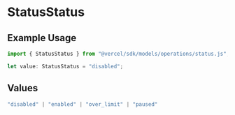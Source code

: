 # StatusStatus

## Example Usage

```typescript
import { StatusStatus } from "@vercel/sdk/models/operations/status.js";

let value: StatusStatus = "disabled";
```

## Values

```typescript
"disabled" | "enabled" | "over_limit" | "paused"
```